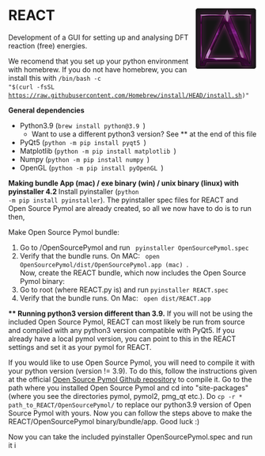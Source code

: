 # REACT  <img src="/src/main/icons/mac/128.png" height="128" align="right" />
Development of a GUI for setting up and analysing DFT reaction (free) energies.

We recomend that you set up your python environment with homebrew. If you do not have homebrew, you can install this with <code>/bin/bash -c "$(curl -fsSL https://raw.githubusercontent.com/Homebrew/install/HEAD/install.sh)"</code>


<strong>General dependencies</strong>
<ul>
  <li>Python3.9 (<code>brew install python@3.9 </code>)
    <ul>
    <li> Want to use a different python3 version? See ** at the end of this file</li>
  </ul> </li>
  <li>PyQt5 (<code>python -m pip install pyqt5 </code>) </li>
  <li>Matplotlib (<code>python -m pip install matplotlib </code>)</li>
  <li>Numpy (<code>python -m pip install numpy </code>)</li>
  <li>OpenGL (<code>python -m pip install pyOpenGL </code>)</li>
  
</ul>

<strong> Making bundle App (mac) / exe binary (win) / unix binary (linux) with pyinstaller 4.2 </strong>
Install pyinstaller (<code>python -m pip install pyinstaller</code>).
The pyinstaller spec files for REACT and Open Source Pymol are already created, so all we now have to do is to run then,

Make Open Source Pymol bundle:
<ol>
  <li>Go to /OpenSourcePymol and run <code> pyinstaller OpenSourcePymol.spec </code></li>
  <li>Verify that the bundle runs. On MAC: <code> open OpenSourcePymol/dist/OpenSourcePymol.app (mac) </code>.</li>
Now, create the REACT bundle, which now includes the Open Source Pymol binary:
  <li>Go to root (where REACT.py is) and run <code>pyinstaller REACT.spec</code></li>
  <li>Verify that the bundle runs. On Mac: <code> open dist/REACT.app</code> </li>
</ol>


<strong>** Running python3 version different than 3.9.</strong>
If you will not be using the included Open Source Pymol, REACT can most likely be run from source and compiled with any python3 version compatible with PyQt5. If you already have a local pymol version, you can point to this in the REACT settings and set it as your pymol for REACT.

If you would like to use Open Source Pymol, you will need to compile it with your python version (version != 3.9). To do this, follow the instructions given at the official <a href="https://github.com/schrodinger/pymol-open-source">Open Source Pymol Github repository</a> to compile it. Go to the path where you installed Open Source Pymol and cd into "site-packages" (where you see the directories pymol, pymol2, pmg_qt etc.). Do <code>cp -r * path_to_REACT/OpenSourcePymol/</code> to replace our python3.9 version of Open Source Pymol with yours. Now you can follow the steps above to make the REACT/OpenSourcePymol binary/bundle/app. Good luck :) 



Now you can take the included pyinstaller OpenSourcePymol.spec and run it i

